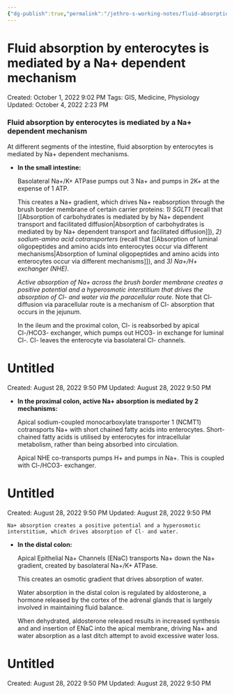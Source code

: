 ```yaml
---
{"dg-publish":true,"permalink":"/jethro-s-working-notes/fluid-absorption-by-enterocytes-is-mediated-by-a-n/","dgPassFrontmatter":true}
---
```



# Fluid absorption by enterocytes is mediated by a Na+ dependent mechanism

Created: October 1, 2022 9:02 PM
Tags: GIS, Medicine, Physiology
Updated: October 4, 2022 2:23 PM

### Fluid absorption by enterocytes is mediated by a Na+ dependent mechanism

At different segments of the intestine, fluid absorption by enterocytes is mediated by Na+ dependent mechanisms.

- **In the small intestine:**
    
    Basolateral Na+/K+ ATPase pumps out 3 Na+ and pumps in 2K+ at the expense of 1 ATP.
    
    This creates a Na+ gradient, which drives Na+ reabsorption through the brush border membrane of certain carrier proteins: *1) SGLT1* (recall that [[Absorption of carbohydrates is mediated by by Na+ dependent transport and facilitated diffusion\|Absorption of carbohydrates is mediated by by Na+ dependent transport and facilitated diffusion]]), *2) sodium-amino acid cotransporters* (recall that [[Absorption of luminal oligopeptides and amino acids into enterocytes occur via different mechanisms\|Absorption of luminal oligopeptides and amino acids into enterocytes occur via different mechanisms]]), and *3) Na+/H+ exchanger (NHE)*.
    
    *Active absorption of Na+ across the brush border membrane creates a positive potential and a hyperosmotic interstitium that drives the absorption of Cl- and water via the paracellular route.* Note that Cl- diffusion via paracellular route is a mechanism of Cl- absorption that occurs in the jejunum.
    
    In the ileum and the proximal colon, Cl- is reabsorbed by apical Cl-/HCO3- exchanger, which pumps out HCO3- in exchange for luminal Cl-. Cl- leaves the enterocyte via basolateral Cl- channels.
    
    
<div class="transclusion internal-embed is-loaded"><div class="markdown-embed">





# Untitled

Created: August 28, 2022 9:50 PM
Updated: August 28, 2022 9:50 PM

</div></div>

    
- **In the proximal colon, active Na+ absorption is mediated by 2 mechanisms:**
    
    Apical sodium-coupled monocarboxylate transporter 1 (NCMT1) cotransports Na+ with short chained fatty acids into enterocytes. Short-chained fatty acids is utilised by enterocytes for intracellular metabolism, rather than being absorbed into circulation.
    
    Apical NHE co-transports pumps H+ and pumps in Na+. This is coupled with Cl-/HCO3- exchanger.
    
    
<div class="transclusion internal-embed is-loaded"><div class="markdown-embed">





# Untitled

Created: August 28, 2022 9:50 PM
Updated: August 28, 2022 9:50 PM

</div></div>

    
    Na+ absorption creates a positive potential and a hyperosmotic interstitium, which drives absorption of Cl- and water.
    
- **In the distal colon:**
    
    Apical Epithelial Na+ Channels (ENaC) transports Na+ down the Na+ gradient, created by basolateral Na+/K+ ATPase.
    
    This creates an osmotic gradient that drives absorption of water.
    
    Water absorption in the distal colon is regulated by aldosterone, a hormone released by the cortex of the adrenal glands that is largely involved in maintaining fluid balance.
    
    When dehydrated, aldosterone released results in increased synthesis and and insertion of ENaC into the apical membrane, driving Na+ and water absorption as a last ditch attempt to avoid excessive water loss.
    
    
<div class="transclusion internal-embed is-loaded"><div class="markdown-embed">





# Untitled

Created: August 28, 2022 9:50 PM
Updated: August 28, 2022 9:50 PM

</div></div>
